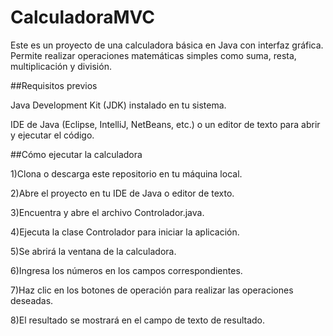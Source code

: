 # CalculadoraMVC

Este es un proyecto de una calculadora básica en Java con interfaz gráfica. Permite realizar operaciones matemáticas simples como suma, resta, multiplicación y división.

##Requisitos previos

Java Development Kit (JDK) instalado en tu sistema.

IDE de Java (Eclipse, IntelliJ, NetBeans, etc.) o un editor de texto para abrir y ejecutar el código.

##Cómo ejecutar la calculadora

1)Clona o descarga este repositorio en tu máquina local.

2)Abre el proyecto en tu IDE de Java o editor de texto.

3)Encuentra y abre el archivo Controlador.java.

4)Ejecuta la clase Controlador para iniciar la aplicación.

5)Se abrirá la ventana de la calculadora.

6)Ingresa los números en los campos correspondientes.

7)Haz clic en los botones de operación para realizar las operaciones deseadas.

8)El resultado se mostrará en el campo de texto de resultado.


